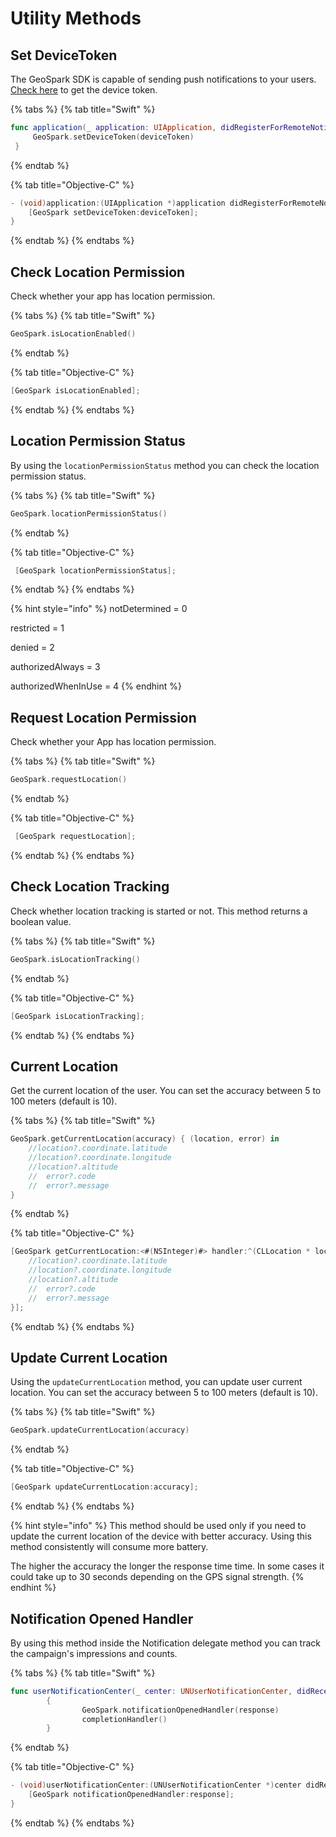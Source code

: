 # Utility Methods

## Set DeviceToken <a id="UtilityMethods(iOS)-SetDeviceToken"></a>

The GeoSpark SDK is capable of sending push notifications to your users. [Check here](https://developer.apple.com/library/archive/documentation/NetworkingInternet/Conceptual/RemoteNotificationsPG/index.html#//apple_ref/doc/uid/TP40008194-CH3-SW1) to get the device token.

{% tabs %}
{% tab title="Swift" %}
```swift
func application(_ application: UIApplication, didRegisterForRemoteNotificationsWithDeviceToken deviceToken: Data) {
     GeoSpark.setDeviceToken(deviceToken)
 }
```
{% endtab %}

{% tab title="Objective-C" %}
```objectivec
- (void)application:(UIApplication *)application didRegisterForRemoteNotificationsWithDeviceToken:(NSData *)deviceToken{
    [GeoSpark setDeviceToken:deviceToken];
}
```
{% endtab %}
{% endtabs %}

## Check Location Permission <a id="UtilityMethods(iOS)-CheckLocationPermission"></a>

Check whether your app has location permission.

{% tabs %}
{% tab title="Swift" %}
```swift
GeoSpark.isLocationEnabled()
```
{% endtab %}

{% tab title="Objective-C" %}
```objectivec
[GeoSpark isLocationEnabled];
```
{% endtab %}
{% endtabs %}

## Location Permission Status <a id="UtilityMethods(iOS)-LocationPermissionStatus"></a>

By using the `locationPermissionStatus` method you can check the location permission status.

{% tabs %}
{% tab title="Swift" %}
```swift
GeoSpark.locationPermissionStatus()
```
{% endtab %}

{% tab title="Objective-C" %}
```objectivec
 [GeoSpark locationPermissionStatus];
```
{% endtab %}
{% endtabs %}

{% hint style="info" %}
notDetermined = 0

restricted = 1

denied = 2

authorizedAlways = 3

authorizedWhenInUse = 4
{% endhint %}

## Request Location Permission <a id="UtilityMethods(iOS)-RequestLocationPermission"></a>

Check whether your App has location permission.

{% tabs %}
{% tab title="Swift" %}
```swift
GeoSpark.requestLocation()
```
{% endtab %}

{% tab title="Objective-C" %}
```objectivec
 [GeoSpark requestLocation];
```
{% endtab %}
{% endtabs %}

## Check Location Tracking <a id="UtilityMethods(iOS)-CheckLocationTracking"></a>

Check whether location tracking is started or not. This method returns a boolean value.

{% tabs %}
{% tab title="Swift" %}
```swift
GeoSpark.isLocationTracking()
```
{% endtab %}

{% tab title="Objective-C" %}
```objectivec
[GeoSpark isLocationTracking];
```
{% endtab %}
{% endtabs %}

## Current Location <a id="UtilityMethods(iOS)-CurrentLocation"></a>

Get the current location of the user. You can set the accuracy between 5 to 100 meters \(default is 10\).

{% tabs %}
{% tab title="Swift" %}
```swift
GeoSpark.getCurrentLocation(accuracy) { (location, error) in
    //location?.coordinate.latitude           
    //location?.coordinate.longitude       
    //location?.altitude
    //  error?.code
    //  error?.message 
}
```
{% endtab %}

{% tab title="Objective-C" %}
```objectivec
[GeoSpark getCurrentLocation:<#(NSInteger)#> handler:^(CLLocation * location, GeoSparkError * error) {
    //location?.coordinate.latitude           
    //location?.coordinate.longitude       
    //location?.altitude
    //  error?.code
    //  error?.message 
}];
```
{% endtab %}
{% endtabs %}

## Update Current Location <a id="UtilityMethods(iOS)-UpdateCurrentLocation"></a>

Using the `updateCurrentLocation` method, you can update user current location. You can set the accuracy between 5 to 100 meters \(default is 10\).

{% tabs %}
{% tab title="Swift" %}
```swift
GeoSpark.updateCurrentLocation(accuracy)
```
{% endtab %}

{% tab title="Objective-C" %}
```objectivec
[GeoSpark updateCurrentLocation:accuracy];
```
{% endtab %}
{% endtabs %}

{% hint style="info" %}
This method should be used only if you need to update the current location of the device with better accuracy. Using this method consistently will consume more battery.  
  
The higher the accuracy the longer the response time time. In some cases it could take up to 30 seconds depending on the GPS signal strength.
{% endhint %}

## Notification Opened Handler <a id="UtilityMethods(iOS)-NotificationOpenedHandler"></a>

By using this method inside the Notification delegate method you can track the campaign's impressions and counts.

{% tabs %}
{% tab title="Swift" %}
```swift
func userNotificationCenter(_ center: UNUserNotificationCenter, didReceive response: UNNotificationResponse, withCompletionHandler completionHandler: @escaping () -> Void)
        {
                GeoSpark.notificationOpenedHandler(response)
                completionHandler()
        }
```
{% endtab %}

{% tab title="Objective-C" %}
```objectivec
- (void)userNotificationCenter:(UNUserNotificationCenter *)center didReceiveNotificationResponse:(UNNotificationResponse *)response withCompletionHandler:(void (^)(void))completionHandler{
    [GeoSpark notificationOpenedHandler:response];
}
```
{% endtab %}
{% endtabs %}

